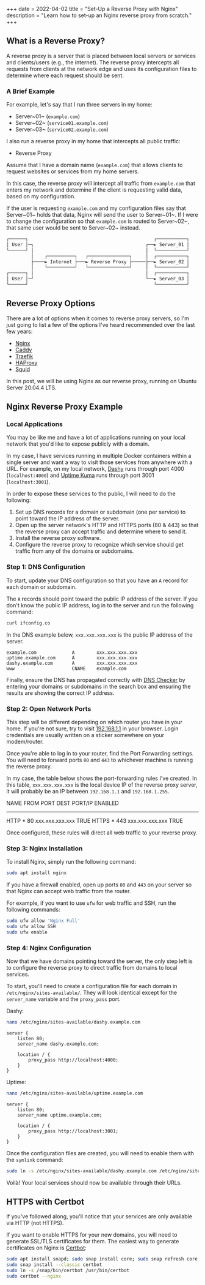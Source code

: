 +++
date = 2022-04-02
title = "Set-Up a Reverse Proxy with Nginx"
description = "Learn how to set-up an Nginx reverse proxy from scratch."
+++

## What is a Reverse Proxy?

A reverse proxy is a server that is placed between local servers or
services and clients/users (e.g., the internet). The reverse proxy
intercepts all requests from clients at the network edge and uses its
configuration files to determine where each request should be sent.

### A Brief Example

For example, let's say that I run three servers in my home:

-   Server~01~ (`example.com`)
-   Server~02~ (`service01.example.com`)
-   Server~03~ (`service02.example.com`)

I also run a reverse proxy in my home that intercepts all public
traffic:

-   Reverse Proxy

Assume that I have a domain name (`example.com`) that allows
clients to request websites or services from my home servers.

In this case, the reverse proxy will intercept all traffic from
`example.com` that enters my network and determine if the
client is requesting valid data, based on my configuration.

If the user is requesting `example.com` and my configuration
files say that Server~01~ holds that data, Nginx will send the user to
Server~01~. If I were to change the configuration so that
`example.com` is routed to Server~02~, that same user would
be sent to Server~02~ instead.

```txt
┌──────┐                                              ┌───────────┐
│ User │─┐                                         ┌──► Server_01 │
└──────┘ │                                         │  └───────────┘
         │    ┌──────────┐   ┌───────────────┐     │  ┌───────────┐
         ├────► Internet ├───► Reverse Proxy ├─────├──► Server_02 │
         │    └──────────┘   └───────────────┘     │  └───────────┘
┌──────┐ │                                         │  ┌───────────┐
│ User │─┘                                         └──► Server_03 │
└──────┘                                              └───────────┘
```

## Reverse Proxy Options

There are a lot of options when it comes to reverse proxy servers, so
I'm just going to list a few of the options I've heard recommended
over the last few years:

-   [Nginx](https://nginx.com)
-   [Caddy](https://caddyserver.com)
-   [Traefik](https://traefik.io/)
-   [HAProxy](https://www.haproxy.org/)
-   [Squid](https://ubuntu.com/server/docs/proxy-servers-squid)

In this post, we will be using Nginx as our reverse proxy, running on
Ubuntu Server 20.04.4 LTS.

## Nginx Reverse Proxy Example

### Local Applications

You may be like me and have a lot of applications running on your local
network that you'd like to expose publicly with a domain.

In my case, I have services running in multiple Docker containers within
a single server and want a way to visit those services from anywhere
with a URL. For example, on my local network, [Dashy](https://dashy.to)
runs through port 4000 (`localhost:4000`) and [Uptime
Kuma](https://github.com/louislam/uptime-kuma) runs through port 3001
(`localhost:3001`).

In order to expose these services to the public, I will need to do the
following:

1.  Set up DNS records for a domain or subdomain (one per service) to
    point toward the IP address of the server.
2.  Open up the server network's HTTP and HTTPS ports (80 & 443) so
    that the reverse proxy can accept traffic and determine where to
    send it.
3.  Install the reverse proxy software.
4.  Configure the reverse proxy to recognize which service should get
    traffic from any of the domains or subdomains.

### Step 1: DNS Configuration

To start, update your DNS configuration so that you have an
`A` record for each domain or subdomain.

The `A` records should point toward the public IP address of
the server. If you don't know the public IP address, log in to the
server and run the following command:

```sh
curl ifconfig.co
```

In the DNS example below, `xxx.xxx.xxx.xxx` is the public IP
address of the server.

```config
example.com             A        xxx.xxx.xxx.xxx
uptime.example.com      A        xxx.xxx.xxx.xxx
dashy.example.com       A        xxx.xxx.xxx.xxx
www                     CNAME    example.com
```

Finally, ensure the DNS has propagated correctly with [DNS
Checker](https://dnschecker.org) by entering your domains or subdomains
in the search box and ensuring the results are showing the correct IP
address.

### Step 2: Open Network Ports

This step will be different depending on which router you have in your
home. If you're not sure, try to visit
[192.168.1.1](http://192.168.1.1) in your browser. Login credentials are
usually written on a sticker somewhere on your modem/router.

Once you're able to log in to your router, find the Port Forwarding
settings. You will need to forward ports `80` and
`443` to whichever machine is running the reverse proxy.

In my case, the table below shows the port-forwarding rules I've
created. In this table, `xxx.xxx.xxx.xxx` is the local device
IP of the reverse proxy server, it will probably be an IP between
`192.168.1.1` and `192.168.1.255`.

  NAME    FROM   PORT   DEST PORT/IP      ENABLED
  ------- ------ ------ ----------------- ---------
  HTTP    ​\*     80     xxx.xxx.xxx.xxx   TRUE
  HTTPS   ​\*     443    xxx.xxx.xxx.xxx   TRUE

Once configured, these rules will direct all web traffic to your reverse
proxy.

### Step 3: Nginx Installation

To install Nginx, simply run the following command:

```sh
sudo apt install nginx
```

If you have a firewall enabled, open up ports `80` and
`443` on your server so that Nginx can accept web traffic
from the router.

For example, if you want to use `ufw` for web traffic and
SSH, run the following commands:

```sh
sudo ufw allow 'Nginx Full'
sudo ufw allow SSH
sudo ufw enable
```

### Step 4: Nginx Configuration

Now that we have domains pointing toward the server, the only step left
is to configure the reverse proxy to direct traffic from domains to
local services.

To start, you'll need to create a configuration file for each domain in
`/etc/nginx/sites-available/`. They will look identical
except for the `server_name` variable and the
`proxy_pass` port.

Dashy:

```sh
nano /etc/nginx/sites-available/dashy.example.com
```

```config
server {
    listen 80;
    server_name dashy.example.com;

    location / {
        proxy_pass http://localhost:4000;
    }
}
```

Uptime:

```sh
nano /etc/nginx/sites-available/uptime.example.com
```

```config
server {
    listen 80;
    server_name uptime.example.com;

    location / {
        proxy_pass http://localhost:3001;
    }
}
```

Once the configuration files are created, you will need to enable them
with the `symlink` command:

```sh
sudo ln -s /etc/nginx/sites-available/dashy.example.com /etc/nginx/sites-enabled/
```

Voilà! Your local services should now be available through their URLs.

## HTTPS with Certbot

If you've followed along, you'll notice that your services are only
available via HTTP (not HTTPS).

If you want to enable HTTPS for your new domains, you will need to
generate SSL/TLS certificates for them. The easiest way to generate
certificates on Nginx is [Certbot](https://certbot.eff.org):

```sh
sudo apt install snapd; sudo snap install core; sudo snap refresh core
sudo snap install --classic certbot
sudo ln -s /snap/bin/certbot /usr/bin/certbot
sudo certbot --nginx
```
